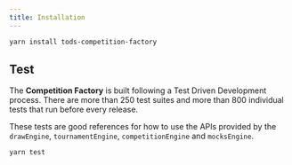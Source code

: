 ```yaml
---
title: Installation
---
```


```sh
yarn install tods-competition-factory
```

## Test

The **Competition Factory** is built following a Test Driven Development process. There are more than 250 test suites and more than 800 individual tests that run before every release.

These tests are good references for how to use the APIs provided by the `drawEngine`, `tournamentEngine`, `competitionEngine` and `mocksEngine`.

```sh
yarn test
```
